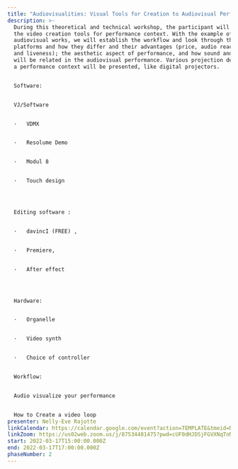 ```yaml
---
title: "Audiovisualities: Visual Tools for Creation to Audiovisual Performance"
description: >-
  During this theoretical and technical workshop, the participant will explore
  the video creation tools for performance context. With the example of some
  audiovisual works, we will establish the workflow and look through the major
  platforms and how they differ and their advantages (price, audio reactivity
  and liveness); the aesthetic aspect of performance, and how sound and image
  will be related in the audiovisual performance. Various projection devices in
  a performance context will be presented, like digital projectors. 


  Software:


  VJ/Software


  ·   VDMX


  ·   Resolume Demo


  ·   Modul 8


  ·   Touch design




  Editing software :


  ·   davincI (FREE) ,


  ·   Premiere,


  ·   After effect




  Hardware:


  ·   Organelle


  ·   Video synth


  ·   Choice of controller


  Workflow:


  Audio visualize your performance


  How to Create a video loop
presenter: Nelly-Eve Rajotte
linkCalendar: https://calendar.google.com/event?action=TEMPLATE&tmeid=NXVsdWU4MGVqNXJtYzh1cDdyMHRvZGtsNzkgY19tcnJybXZ0ZWhqcThyc3A2ajJmdHVjbGJyc0Bn&tmsrc=c_mrrrmvtehjq8rsp6j2ftuclbrs%40group.calendar.google.com
linkZoom: https://us02web.zoom.us/j/87534481475?pwd=cUF0dHJDSjFGVXNqTnNiNm9HSC9NUT09
start: 2022-03-17T15:00:00.000Z
end: 2022-03-17T17:00:00.000Z
phaseNumber: 2
---
```

